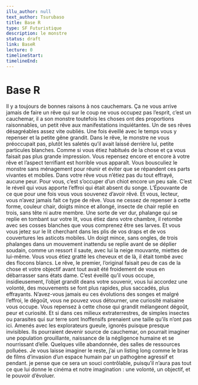 ```yaml
---
illu_author: null
text_author: Tsurubaso
title: Base R
type: SF Futuristique
description: le monstre
status: draft
link: BaseR
lecture: 0
timelineStart: 
timelineEnd: 
---
```


# Base R

Il y a toujours de bonnes raisons à nos cauchemars. Ça ne vous arrive jamais de faire un rêve qui  sur le coup ne vous occupez pas l’esprit, c’est un cauchemar, il a son monstre toutefois les choses ont des proportions raisonnables, un petit rêve aux manifestations inquiétantes. Un de ses rêves désagréables assez vite oubliés. Une fois éveillé avec le temps vous y repenser et la petite gêne grandit. Dans le rêve, le monstre ne vous préoccupait pas, plutôt les saletés qu’il avait laissé derrière lui, petite particules blanches. Comme si vous étiez habitués de la chose et ça vous faisait pas plus grande impression. Vous repensez encore et encore à votre rêve et l’aspect terrifiant est horrible vous apparaît. Vous bousculiez le monstre sans ménagement pour réunir et éviter que se répandent ces parts vivantes et mobiles. Dans votre rêve vous n’étiez pas du tout effrayé, aucune peur. Pour vous, c’est s’occuper d’un chiot encore un peu sale.
C’est le réveil qui vous apporte l’effroi qui était absent du songe. L’Épouvante de ce que pour une fois vous vous souvenez d’avoir rêvé. Et vous, lecteur, vous n’avez jamais fait ce type de rêve. Vous ne cessez de repenser à cette forme, couleur chair, doigts mince et allongé, insecte de chair replié en trois, sans tête ni autre membre. Une sorte de ver dur, phalange qui se replie en tombant sur votre lit, vous étiez dans votre chambre, il retombe avec ses cosses blanches que vous comprenez être ses larves. Et vous vous jetez sur le lit cherchant dans les plis de vos draps et de vos couvertures les asticots mobiles. Un doigt mince, sans ongles, de trois phalanges dans un mouvement inattendu se replie avant de se déplier soudain, comme un ressort il saute, avec lui la neige mouvante, miettes de lui-même. Vous vous étiez gratté les cheveux et de là, il était tombé avec des flocons blancs. Le rêve, le premier, l’original faisait peu de cas de la chose et votre objectif avant tout avait été froidement de vous en débarrasser sans états dame. 
C’est éveillé qu’il vous occupe, insidieusement, l’objet grandit deans votre souvenir, vous lui accordez une volonté, des mouvements se font plus rapides, plus saccadés, plus effrayants. N’avez-vous jamais eu ces évolutions des songes et malgré l’effroi, le dégoût, vous ne pouvez vous détourner, une curiosité malsaine vous occupe. Vous repensez à cette chose qui grandit mélangeont dégoût, peur et curiosité. Et si dans ces milieux extraterrestres, de simples insectes ou parasites qui sur terre sont Inoffensifs prenaient une taille qu’ils n’ont pas ici. Amenés avec les explorateurs gueule, ignorés puisque presque invisibles. Ils pourraient devenir source de cauchemar, on pourrait imaginer une population grouillante, naissance de la négligence humaine et se nourrissant d’elle. Quelques ville abandonnée, des salles de ressources polluées. Je vous laisse imaginer le reste, j’ai un listing long comme le bras de films d’invasion d’un espace humain par un pathogène agressif et pendant. je pense que ce sera un souci contrôlable, puisqu’il n’aura pas tout ce que lui donne le cinéma et notre imagination : une volonté, un objectif, et le pouvoir d’évoluer. 
